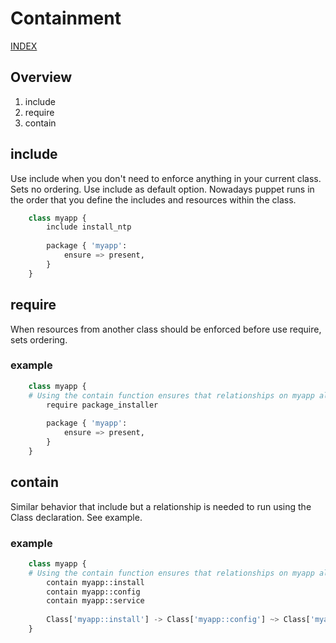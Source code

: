 # Containment

[INDEX](../../README.md)

## Overview
1. include
2. require
3. contain

## include
Use include when you don't need to enforce anything in your current class. Sets no ordering. Use include as default option. Nowadays puppet runs in the order that you define the includes and resources within the class.

```python
    class myapp {
        include install_ntp
        
        package { 'myapp':
            ensure => present,
        } 
    }
```

## require
When resources from another class should be enforced before use require, sets ordering.

### example
```python
    class myapp {
    # Using the contain function ensures that relationships on myapp also apply to these classes
        require package_installer
        
        package { 'myapp':
            ensure => present,
        } 
    }
```

## contain
Similar behavior that include but a relationship is needed to run using the Class declaration. See example.

### example
```python
    class myapp {
    # Using the contain function ensures that relationships on myapp also apply to these classes
        contain myapp::install
        contain myapp::config
        contain myapp::service
        
        Class['myapp::install'] -> Class['myapp::config'] ~> Class['myapp::service']
    }
```
